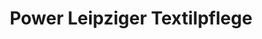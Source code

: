 ---
title: "Power Leipziger Textilpflege"
url: /leipzig/power-leipziger-textilpflege/
shop: Wäscherei
---